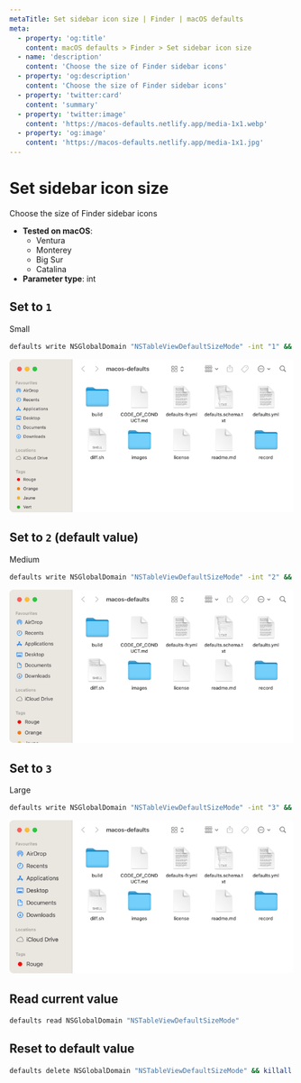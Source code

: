 ```yaml
---
metaTitle: Set sidebar icon size | Finder | macOS defaults
meta:
  - property: 'og:title'
    content: macOS defaults > Finder > Set sidebar icon size
  - name: 'description'
    content: 'Choose the size of Finder sidebar icons'
  - property: 'og:description'
    content: 'Choose the size of Finder sidebar icons'
  - property: 'twitter:card'
    content: 'summary'
  - property: 'twitter:image'
    content: 'https://macos-defaults.netlify.app/media-1x1.webp'
  - property: 'og:image'
    content: 'https://macos-defaults.netlify.app/media-1x1.jpg'
---
```


# Set sidebar icon size

Choose the size of Finder sidebar icons

<!-- break lists -->

- **Tested on macOS**:
  - Ventura
  - Monterey
  - Big Sur
  - Catalina
- **Parameter type**: int

## Set to `1`

Small

```bash
defaults write NSGlobalDomain "NSTableViewDefaultSizeMode" -int "1" && killall Finder
```

<img
  src="./images/NSTableViewDefaultSizeMode/1.png"
  alt="Example output with value set to 1"
  width="740" height="415" style="height: auto"
/>

## Set to `2` (default value)

Medium

```bash
defaults write NSGlobalDomain "NSTableViewDefaultSizeMode" -int "2" && killall Finder
```

<img
  src="./images/NSTableViewDefaultSizeMode/2.png"
  alt="Example output with value set to 2"
  width="740" height="415" style="height: auto"
/>

## Set to `3`

Large

```bash
defaults write NSGlobalDomain "NSTableViewDefaultSizeMode" -int "3" && killall Finder
```

<img
  src="./images/NSTableViewDefaultSizeMode/3.png"
  alt="Example output with value set to 3"
  width="740" height="415" style="height: auto"
/>

## Read current value

```bash
defaults read NSGlobalDomain "NSTableViewDefaultSizeMode"
```

## Reset to default value

```bash
defaults delete NSGlobalDomain "NSTableViewDefaultSizeMode" && killall Finder
```
